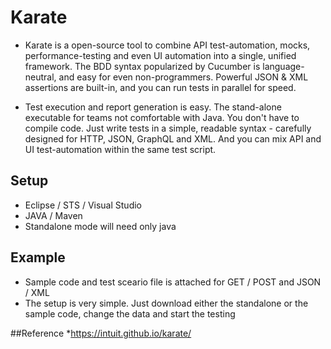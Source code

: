 # Karate

* Karate is a open-source tool to combine API test-automation, mocks, performance-testing and even UI automation into a single, unified framework. 
The BDD syntax popularized by Cucumber is language-neutral, and easy for even non-programmers. 
Powerful JSON & XML assertions are built-in, and you can run tests in parallel for speed.

* Test execution and report generation is easy. The stand-alone executable for teams not comfortable with Java. You don't have to compile code. 
Just write tests in a simple, readable syntax - carefully designed for HTTP, JSON, GraphQL and XML. 
And you can mix API and UI test-automation within the same test script.

## Setup
* Eclipse / STS / Visual Studio
* JAVA / Maven
* Standalone mode will need only java

## Example
* Sample code and test sceario file is attached for GET / POST and JSON / XML 
* The setup is very simple. Just download either the standalone or the sample code, change the data and start the testing


##Reference
*https://intuit.github.io/karate/
